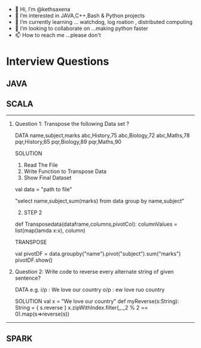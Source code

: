 - 👋 Hi, I’m @kethsaxena
- 👀 I’m interested in JAVA,C++,Bash & Python projects
- 🌱 I’m currently learning ... watchdog, log roation , distributed computing
- 💞️ I’m looking to collaborate on ...making python faster 
- 📫 How to reach me ...please don't 


# Interview Questions
## JAVA 
## SCALA 
--- 
1. Question 1: Transpose the following Data set ?  
    
    DATA
    name,subject,marks
    abc,History,75
    abc,Biology,72
    abc,Maths,78
    pqr,History,65
    pqr,Biology,89
    pqr,Maths,90

    SOLUTION

    1. Read The File 
    2. Write Function to Transpose Data
    3. Show Final Dataset

    val data = "path to file"

    "select name,subject,sum(marks) from data group by name,subject"

    2) STEP 2 

    def Transposedata(dataframe,columns,pivotCol):
        columnValues = list(map(lamda x:x), column)

    TRANSPOSE 

    val pivotDF  = data.groupby("name").pivot("subject").sum("marks")
    pivotDF.show()

2. Question 2: Write code to reverse every alternate string of given sentence?

    DATA
    e.g.
    i/p : We love our country
    o/p : ew love ruo country
    
    SOLUTION
    val x  = "We love our country"
    def myReverse(s:String): String = {
        s.reverse 
    }
    x.zipWithIndex.filter(_._2 % 2 == 0).map(s=>reverse(s))
---
## SPARK 